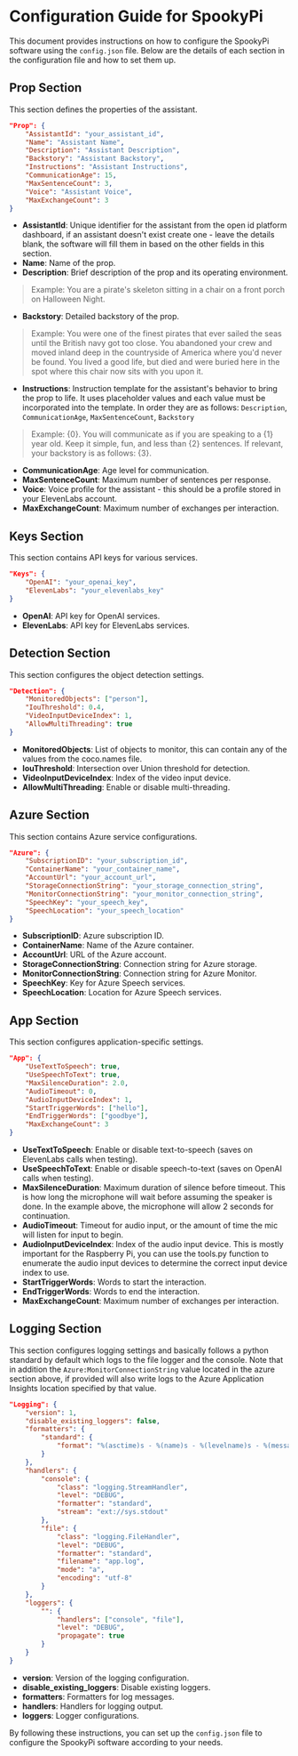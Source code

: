 # Configuration Guide for SpookyPi

This document provides instructions on how to configure the SpookyPi software using the `config.json` file. Below are the details of each section in the configuration file and how to set them up.

## Prop Section

This section defines the properties of the assistant.

```json
"Prop": {
    "AssistantId": "your_assistant_id",
    "Name": "Assistant Name",
    "Description": "Assistant Description",
    "Backstory": "Assistant Backstory",
    "Instructions": "Assistant Instructions",
    "CommunicationAge": 15,
    "MaxSentenceCount": 3,
    "Voice": "Assistant Voice",
    "MaxExchangeCount": 3
}
```

- **AssistantId**: Unique identifier for the assistant from the open id platform dashboard, if an assistant doesn't exist create one - leave the details blank, the software will fill them in based on the other fields in this section.
- **Name**: Name of the prop.
- **Description**: Brief description of the prop and its operating environment. 
> Example: You are a pirate's skeleton sitting in a chair on a front porch on Halloween Night.
- **Backstory**: Detailed backstory of the prop.
> Example: You were one of the finest pirates that ever sailed the seas until the British navy got too close. You abandoned your crew and moved inland deep in the countryside of America where you'd never be found. You lived a good life, but died and were buried here in the spot where this chair now sits with you upon it.
- **Instructions**: Instruction template for the assistant's behavior to bring the prop to life. It uses placeholder values and each value must be incorporated into the template. In order they are as follows:
`Description`, `CommunicationAge`, `MaxSentenceCount`, `Backstory`
> Example: {0}. You will communicate as if you are speaking to a {1} year old. Keep it simple, fun, and less than  {2} sentences.  If relevant, your backstory is as follows: {3}.
- **CommunicationAge**: Age level for communication.
- **MaxSentenceCount**: Maximum number of sentences per response.
- **Voice**: Voice profile for the assistant - this should be a profile stored in your ElevenLabs account.
- **MaxExchangeCount**: Maximum number of exchanges per interaction.

## Keys Section

This section contains API keys for various services.

```json
"Keys": {
    "OpenAI": "your_openai_key",
    "ElevenLabs": "your_elevenlabs_key"
}
```

- **OpenAI**: API key for OpenAI services.
- **ElevenLabs**: API key for ElevenLabs services.

## Detection Section

This section configures the object detection settings.

```json
"Detection": {
    "MonitoredObjects": ["person"],
    "IouThreshold": 0.4,
    "VideoInputDeviceIndex": 1,
    "AllowMultiThreading": true 
}
```

- **MonitoredObjects**: List of objects to monitor, this can contain any of the values from the coco.names file.
- **IouThreshold**: Intersection over Union threshold for detection.
- **VideoInputDeviceIndex**: Index of the video input device.
- **AllowMultiThreading**: Enable or disable multi-threading.

## Azure Section

This section contains Azure service configurations.

```json
"Azure": {
    "SubscriptionID": "your_subscription_id",
    "ContainerName": "your_container_name",
    "AccountUrl": "your_account_url",
    "StorageConnectionString": "your_storage_connection_string",
    "MonitorConnectionString": "your_monitor_connection_string",
    "SpeechKey": "your_speech_key",
    "SpeechLocation": "your_speech_location"
}
```

- **SubscriptionID**: Azure subscription ID.
- **ContainerName**: Name of the Azure container.
- **AccountUrl**: URL of the Azure account.
- **StorageConnectionString**: Connection string for Azure storage.
- **MonitorConnectionString**: Connection string for Azure Monitor.
- **SpeechKey**: Key for Azure Speech services.
- **SpeechLocation**: Location for Azure Speech services.

## App Section

This section configures application-specific settings.

```json
"App": {
    "UseTextToSpeech": true,
    "UseSpeechToText": true,
    "MaxSilenceDuration": 2.0,
    "AudioTimeout": 0,
    "AudioInputDeviceIndex": 1,
    "StartTriggerWords": ["hello"],
    "EndTriggerWords": ["goodbye"],
    "MaxExchangeCount": 3
}
```

- **UseTextToSpeech**: Enable or disable text-to-speech (saves on ElevenLabs calls when testing).
- **UseSpeechToText**: Enable or disable speech-to-text (saves on OpenAI calls when testing).
- **MaxSilenceDuration**: Maximum duration of silence before timeout. This is how long the microphone will wait before assuming the speaker is done. In the example above, the microphone will allow 2 seconds for continuation.
- **AudioTimeout**: Timeout for audio input, or the amount of time the mic will listen for input to begin.
- **AudioInputDeviceIndex**: Index of the audio input device. This is mostly important for the Raspberry Pi, you can use the tools.py function to enumerate the audio input devices to determine the correct input device index to use.
- **StartTriggerWords**: Words to start the interaction.
- **EndTriggerWords**: Words to end the interaction.
- **MaxExchangeCount**: Maximum number of exchanges per interaction.

## Logging Section

This section configures logging settings and basically follows a python standard by default which logs to the file logger and the console. Note that in addition the `Azure:MonitorConnectionString` value located in the azure section above, if provided will also write logs to the Azure Application Insights location specified by that value.

```json
"Logging": {
    "version": 1,
    "disable_existing_loggers": false,
    "formatters": {
        "standard": {
            "format": "%(asctime)s - %(name)s - %(levelname)s - %(message)s"
        }
    },
    "handlers": {
        "console": {
            "class": "logging.StreamHandler",
            "level": "DEBUG",
            "formatter": "standard",
            "stream": "ext://sys.stdout"
        },
        "file": {
            "class": "logging.FileHandler",
            "level": "DEBUG",
            "formatter": "standard",
            "filename": "app.log",
            "mode": "a",
            "encoding": "utf-8"
        }
    },
    "loggers": {
        "": {
            "handlers": ["console", "file"],
            "level": "DEBUG",
            "propagate": true
        }
    }
}
```

- **version**: Version of the logging configuration.
- **disable_existing_loggers**: Disable existing loggers.
- **formatters**: Formatters for log messages.
- **handlers**: Handlers for logging output.
- **loggers**: Logger configurations.

By following these instructions, you can set up the `config.json` file to configure the SpookyPi software according to your needs.
